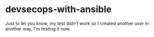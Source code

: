 # devsecops-with-ansible
Just to let you know, my test didn't work so I created another user in another way, I'm testing it now.
